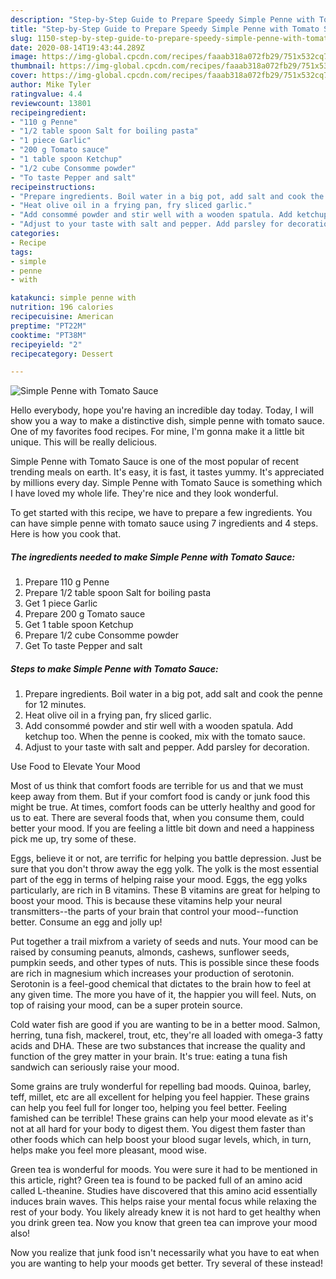 ```yaml
---
description: "Step-by-Step Guide to Prepare Speedy Simple Penne with Tomato Sauce"
title: "Step-by-Step Guide to Prepare Speedy Simple Penne with Tomato Sauce"
slug: 1150-step-by-step-guide-to-prepare-speedy-simple-penne-with-tomato-sauce
date: 2020-08-14T19:43:44.289Z
image: https://img-global.cpcdn.com/recipes/faaab318a072fb29/751x532cq70/simple-penne-with-tomato-sauce-recipe-main-photo.jpg
thumbnail: https://img-global.cpcdn.com/recipes/faaab318a072fb29/751x532cq70/simple-penne-with-tomato-sauce-recipe-main-photo.jpg
cover: https://img-global.cpcdn.com/recipes/faaab318a072fb29/751x532cq70/simple-penne-with-tomato-sauce-recipe-main-photo.jpg
author: Mike Tyler
ratingvalue: 4.4
reviewcount: 13801
recipeingredient:
- "110 g Penne"
- "1/2 table spoon Salt for boiling pasta"
- "1 piece Garlic"
- "200 g Tomato sauce"
- "1 table spoon Ketchup"
- "1/2 cube Consomme powder"
- "To taste Pepper and salt"
recipeinstructions:
- "Prepare ingredients. Boil water in a big pot, add salt and cook the penne for 12 minutes."
- "Heat olive oil in a frying pan, fry sliced garlic."
- "Add consommé powder and stir well with a wooden spatula. Add ketchup too. When the penne is cooked, mix with the tomato sauce."
- "Adjust to your taste with salt and pepper. Add parsley for decoration."
categories:
- Recipe
tags:
- simple
- penne
- with

katakunci: simple penne with 
nutrition: 196 calories
recipecuisine: American
preptime: "PT22M"
cooktime: "PT38M"
recipeyield: "2"
recipecategory: Dessert

---
```



![Simple Penne with Tomato Sauce](https://img-global.cpcdn.com/recipes/faaab318a072fb29/751x532cq70/simple-penne-with-tomato-sauce-recipe-main-photo.jpg)

Hello everybody, hope you're having an incredible day today. Today, I will show you a way to make a distinctive dish, simple penne with tomato sauce. One of my favorites food recipes. For mine, I'm gonna make it a little bit unique. This will be really delicious.

Simple Penne with Tomato Sauce is one of the most popular of recent trending meals on earth. It's easy, it is fast, it tastes yummy. It's appreciated by millions every day. Simple Penne with Tomato Sauce is something which I have loved my whole life. They're nice and they look wonderful.




To get started with this recipe, we have to prepare a few ingredients. You can have simple penne with tomato sauce using 7 ingredients and 4 steps. Here is how you cook that.

<!--inarticleads1-->

##### The ingredients needed to make Simple Penne with Tomato Sauce:

1. Prepare 110 g Penne
1. Prepare 1/2 table spoon Salt for boiling pasta
1. Get 1 piece Garlic
1. Prepare 200 g Tomato sauce
1. Get 1 table spoon Ketchup
1. Prepare 1/2 cube Consomme powder
1. Get To taste Pepper and salt




<!--inarticleads2-->

##### Steps to make Simple Penne with Tomato Sauce:

1. Prepare ingredients. Boil water in a big pot, add salt and cook the penne for 12 minutes.
1. Heat olive oil in a frying pan, fry sliced garlic.
1. Add consommé powder and stir well with a wooden spatula. Add ketchup too. When the penne is cooked, mix with the tomato sauce.
1. Adjust to your taste with salt and pepper. Add parsley for decoration.




Use Food to Elevate Your Mood


Most of us think that comfort foods are terrible for us and that we must keep away from them. But if your comfort food is candy or junk food this might be true. At times, comfort foods can be utterly healthy and good for us to eat. There are several foods that, when you consume them, could better your mood. If you are feeling a little bit down and need a happiness pick me up, try some of these.

Eggs, believe it or not, are terrific for helping you battle depression. Just be sure that you don't throw away the egg yolk. The yolk is the most essential part of the egg in terms of helping raise your mood. Eggs, the egg yolks particularly, are rich in B vitamins. These B vitamins are great for helping to boost your mood. This is because these vitamins help your neural transmitters--the parts of your brain that control your mood--function better. Consume an egg and jolly up!

Put together a trail mixfrom a variety of seeds and nuts. Your mood can be raised by consuming peanuts, almonds, cashews, sunflower seeds, pumpkin seeds, and other types of nuts. This is possible since these foods are rich in magnesium which increases your production of serotonin. Serotonin is a feel-good chemical that dictates to the brain how to feel at any given time. The more you have of it, the happier you will feel. Nuts, on top of raising your mood, can be a super protein source.

Cold water fish are good if you are wanting to be in a better mood. Salmon, herring, tuna fish, mackerel, trout, etc, they're all loaded with omega-3 fatty acids and DHA. These are two substances that increase the quality and function of the grey matter in your brain. It's true: eating a tuna fish sandwich can seriously raise your mood. 

Some grains are truly wonderful for repelling bad moods. Quinoa, barley, teff, millet, etc are all excellent for helping you feel happier. These grains can help you feel full for longer too, helping you feel better. Feeling famished can be terrible! These grains can help your mood elevate as it's not at all hard for your body to digest them. You digest them faster than other foods which can help boost your blood sugar levels, which, in turn, helps make you feel more pleasant, mood wise.

Green tea is wonderful for moods. You were sure it had to be mentioned in this article, right? Green tea is found to be packed full of an amino acid called L-theanine. Studies have discovered that this amino acid essentially induces brain waves. This helps raise your mental focus while relaxing the rest of your body. You likely already knew it is not hard to get healthy when you drink green tea. Now you know that green tea can improve your mood also!

Now you realize that junk food isn't necessarily what you have to eat when you are wanting to help your moods get better. Try several of these instead!

